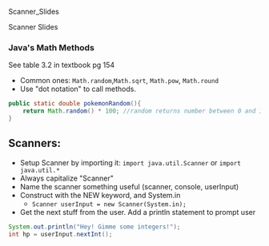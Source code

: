 Scanner_Slides

Scanner Slides

### Java's Math Methods
See table 3.2 in textbook pg 154
- Common ones: `Math.random`,`Math.sqrt`, `Math.pow`, `Math.round`
- Use "dot notation" to call methods. 
```java
public static double pokemonRandom(){ 
	return Math.random() * 100; //random returns number between 0 and 1
}
```
## Scanners:
- Setup Scanner by importing it: `import java.util.Scanner` or `import java.util.*`
- Always capitalize "Scanner"
- Name the scanner something useful (scanner, console, userInput)
- Construct with the NEW keyword, and System.in
	- `Scanner userInput = new Scanner(System.in);`
- Get the next stuff from the user. Add a println statement to prompt user
```java
System.out.println("Hey! Gimme some integers!");
int hp = userInput.nextInt();
```